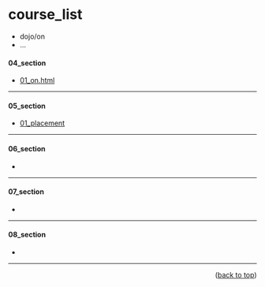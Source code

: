 <a name="topage"></a>

# course_list

* dojo/on
* ...

#### 04_section
* [01_on.html](https://koskasmail.github.io/dojotoolkit/050.programming/003.workspace/1000_course_examples/04_section/01_on.html)

----

#### 05_section
*  [01_placement](https://koskasmail.github.io/dojotoolkit/050.programming/003.workspace/1000_course_examples/05_section/01_placement.html)

----

#### 06_section
*

----

#### 07_section
*


----

#### 08_section
*

----

<p align="right">(<a href="#topage">back to top</a>)</p>
<br/>
<br/>
